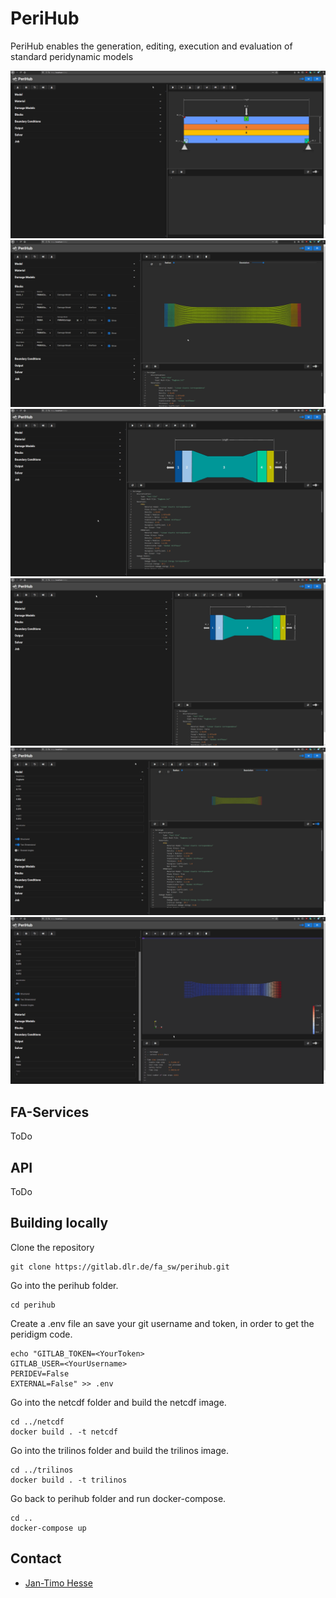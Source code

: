# PeriHub
PeriHub enables the generation, editing, execution and evaluation of standard peridynamic models

![](doc/gif/generateModel.gif)
![](doc/gif/viewMesh.gif)
![](doc/gif/editInputDeck.gif)
![](doc/gif/addMaterialDamage.gif)
![](doc/gif/runModel.gif)
![](doc/gif/analyseResults.gif)

## FA-Services
ToDo
## API
ToDo

## Building locally
Clone the repository
```
git clone https://gitlab.dlr.de/fa_sw/perihub.git
```
Go into the perihub folder.
```
cd perihub
```
Create a .env file an save your git username and token, in order to get the peridigm code.
```
echo "GITLAB_TOKEN=<YourToken>
GITLAB_USER=<YourUsername>
PERIDEV=False
EXTERNAL=False" >> .env
```
Go into the netcdf folder and build the netcdf image.
```
cd ../netcdf
docker build . -t netcdf
```
Go into the trilinos folder and build the trilinos image.
```
cd ../trilinos
docker build . -t trilinos
```
Go back to perihub folder and run docker-compose.
```
cd ..
docker-compose up
```
## Contact
* [Jan-Timo Hesse](mailto:Jan-Timo.Hesse@dlr.de)
